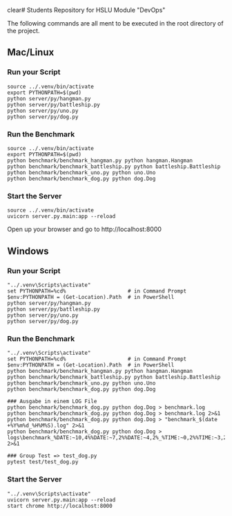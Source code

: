 clear# Students Repository for HSLU Module "DevOps"

The following commands are all ment to be executed in the root directory of the project.

## Mac/Linux
### Run your Script
````
source ../.venv/bin/activate
export PYTHONPATH=$(pwd)
python server/py/hangman.py
python server/py/battleship.py
python server/py/uno.py
python server/py/dog.py
````

### Run the Benchmark
````
source ../.venv/bin/activate
export PYTHONPATH=$(pwd)
python benchmark/benchmark_hangman.py python hangman.Hangman
python benchmark/benchmark_battleship.py python battleship.Battleship
python benchmark/benchmark_uno.py python uno.Uno
python benchmark/benchmark_dog.py python dog.Dog
````

### Start the Server
````
source ../.venv/bin/activate
uvicorn server.py.main:app --reload
````
Open up your browser and go to http://localhost:8000


## Windows
### Run your Script
````
"../.venv\Scripts\activate"
set PYTHONPATH=%cd%                    # in Command Prompt
$env:PYTHONPATH = (Get-Location).Path  # in PowerShell
python server/py/hangman.py
python server/py/battleship.py
python server/py/uno.py
python server/py/dog.py
````

### Run the Benchmark
````
"../.venv\Scripts\activate"
set PYTHONPATH=%cd%                    # in Command Prompt
$env:PYTHONPATH = (Get-Location).Path  # in PowerShell
python benchmark/benchmark_hangman.py python hangman.Hangman
python benchmark/benchmark_battleship.py python battleship.Battleship
python benchmark/benchmark_uno.py python uno.Uno
python benchmark/benchmark_dog.py python dog.Dog

### Ausgabe in einem LOG File
python benchmark/benchmark_dog.py python dog.Dog > benchmark.log  
python benchmark/benchmark_dog.py python dog.Dog > benchmark.log 2>&1
python benchmark/benchmark_dog.py python dog.Dog > "benchmark_$(date +%Y%m%d_%H%M%S).log" 2>&1
python benchmark/benchmark_dog.py python dog.Dog > logs\benchmark_%DATE:~10,4%%DATE:~7,2%%DATE:~4,2%_%TIME:~0,2%%TIME:~3,2%%TIME:~6,2%.log 2>&1

### Group Test => test_dog.py 
pytest test/test_dog.py
````

### Start the Server
````
"../.venv\Scripts\activate"
uvicorn server.py.main:app --reload
start chrome http://localhost:8000
````

